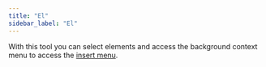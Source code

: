```yaml
---
title: "El"
sidebar_label: "El"
---
```



With this tool you can select elements and access the background context menu to access the [insert menu](../insert).
